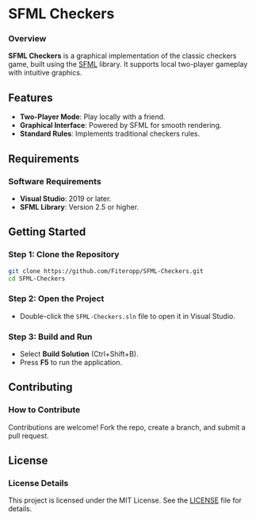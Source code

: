 # SFML Checkers

### Overview

**SFML Checkers** is a graphical implementation of the classic checkers game, built using the [SFML](https://github.com/SFML/SFML) library. It supports local two-player gameplay with intuitive graphics.

## Features

- **Two-Player Mode**: Play locally with a friend.  
- **Graphical Interface**: Powered by SFML for smooth rendering.  
- **Standard Rules**: Implements traditional checkers rules.  

## Requirements

### Software Requirements

- **Visual Studio**: 2019 or later.  
- **SFML Library**: Version 2.5 or higher.  

## Getting Started

### Step 1: Clone the Repository

```bash
git clone https://github.com/Fiteropp/SFML-Checkers.git
cd SFML-Checkers
```

### Step 2: Open the Project

- Double-click the `SFML-Checkers.sln` file to open it in Visual Studio.

### Step 3: Build and Run

- Select **Build Solution** (Ctrl+Shift+B).  
- Press **F5** to run the application.

## Contributing

### How to Contribute

Contributions are welcome! Fork the repo, create a branch, and submit a pull request.

## License

### License Details

This project is licensed under the MIT License. See the [LICENSE](LICENSE) file for details.


